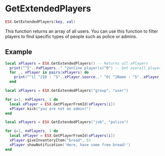 # GetExtendedPlayers

```lua
ESX.GetExtendedPlayers(key, val)
```

This function returns an array of all users. 
You can use this function to filter players to find specific types of people such as police or admins.

## Example

```lua title="Get All Players"
local xPlayers = ESX.GetExtendedPlayers() -- Returns all xPlayers
  print("^5"..#xPlayers.." ^2online player(s)^0") -- Get overall player count
  for _, xPlayer in pairs(xPlayers) do
    print("^1[ ^2ID : ^5"..xPlayer.source.." ^0| ^2Name : ^5"..xPlayer.getName().." ^0 | ^2Group : ^5"..xPlayer.getGroup().." ^0 | ^2Identifier : ^5".. xPlayer.identifier .."^1]^0\n") -- print players info
  end
```

```lua title="Kick all non-admin Players"
local xPlayers = ESX.GetExtendedPlayers("group", "user")

for i=1, #xPlayers, 1 do
  local xPlayer = ESX.GetPlayerFromId(xPlayers[i])
  xPlayer.kick("you are not an admin!")
end
```

```lua title="Give Item to all police"
local xPlayers = ESX.GetExtendedPlayers("job", "police")

for i=1, #xPlayers, 1 do
  local xPlayer = ESX.GetPlayerFromId(xPlayers[i])
  xPlayer.giveInventoryItem("bread", 5)
  xPlayer.showNotification('Here, have some free bread!')
end
```
